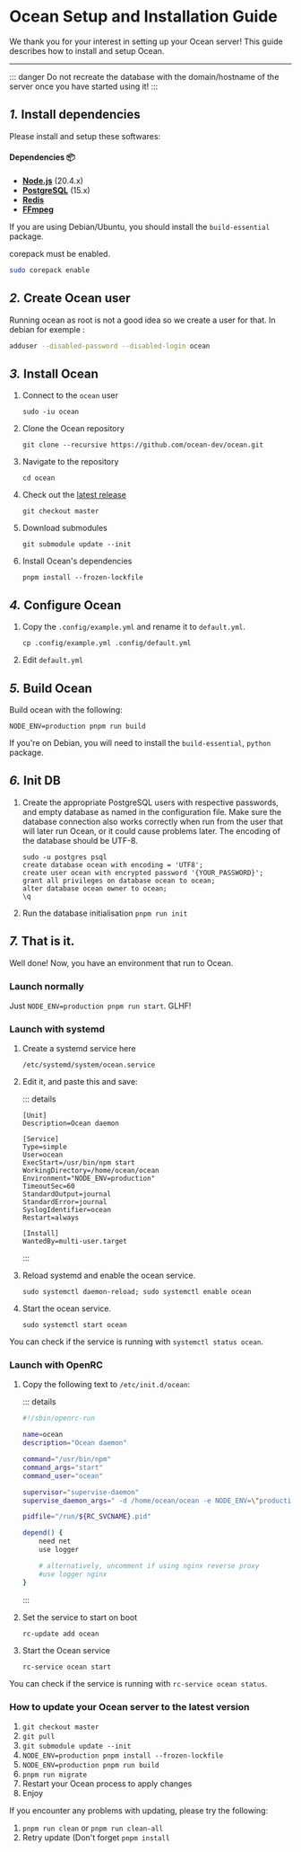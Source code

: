 Ocean Setup and Installation Guide
================================================================

We thank you for your interest in setting up your Ocean server!
This guide describes how to install and setup Ocean.

----------------------------------------------------------------

::: danger
Do not recreate the database with the domain/hostname of the server once you have started using it!
:::

*1.* Install dependencies
----------------------------------------------------------------
Please install and setup these softwares:

#### Dependencies :package:
* **[Node.js](https://nodejs.org/en/)** (20.4.x)
* **[PostgreSQL](https://www.postgresql.org/)** (15.x)
* **[Redis](https://redis.io/)**
* **[FFmpeg](https://www.ffmpeg.org/)**

If you are using Debian/Ubuntu, you should install the `build-essential` package.

corepack must be enabled.
```sh
sudo corepack enable
```

*2.* Create Ocean user
----------------------------------------------------------------
Running ocean as root is not a good idea so we create a user for that.
In debian for exemple :

```sh
adduser --disabled-password --disabled-login ocean
```

*3.* Install Ocean
----------------------------------------------------------------
1. Connect to the `ocean` user

	`sudo -iu ocean`

2. Clone the Ocean repository

	`git clone --recursive https://github.com/ocean-dev/ocean.git`

3. Navigate to the repository

	`cd ocean`

4. Check out the [latest release](https://github.com/ocean-dev/ocean/releases/latest)

	`git checkout master`

5. Download submodules

    `git submodule update --init`

5. Install Ocean's dependencies

	`pnpm install --frozen-lockfile`

*4.* Configure Ocean
----------------------------------------------------------------
1. Copy the `.config/example.yml` and rename it to `default.yml`.

	`cp .config/example.yml .config/default.yml`

2. Edit `default.yml`

*5.* Build Ocean
----------------------------------------------------------------

Build ocean with the following:

`NODE_ENV=production pnpm run build`

If you're on Debian, you will need to install the `build-essential`, `python` package.

*6.* Init DB
----------------------------------------------------------------
1. Create the appropriate PostgreSQL users with respective passwords,
	and empty database as named in the configuration file.
	Make sure the database connection also works correctly when run from the
	user that will later run Ocean, or it could cause problems later.
	The encoding of the database should be UTF-8.

	```
	sudo -u postgres psql
	create database ocean with encoding = 'UTF8';
	create user ocean with encrypted password '{YOUR_PASSWORD}';
	grant all privileges on database ocean to ocean;
	alter database ocean owner to ocean;
	\q
	```

2. Run the database initialisation
	`pnpm run init`

*7.* That is it.
----------------------------------------------------------------
Well done! Now, you have an environment that run to Ocean.

### Launch normally
Just `NODE_ENV=production pnpm run start`. GLHF!

### Launch with systemd

1. Create a systemd service here

	`/etc/systemd/system/ocean.service`

2. Edit it, and paste this and save:

	::: details
	```
	[Unit]
	Description=Ocean daemon

	[Service]
	Type=simple
	User=ocean
	ExecStart=/usr/bin/npm start
	WorkingDirectory=/home/ocean/ocean
	Environment="NODE_ENV=production"
	TimeoutSec=60
	StandardOutput=journal
	StandardError=journal
	SyslogIdentifier=ocean
	Restart=always

	[Install]
	WantedBy=multi-user.target
	```
	:::

3. Reload systemd and enable the ocean service.

	`sudo systemctl daemon-reload; sudo systemctl enable ocean`

4. Start the ocean service.

	`sudo systemctl start ocean`

You can check if the service is running with `systemctl status ocean`.

### Launch with OpenRC

1. Copy the following text to `/etc/init.d/ocean`:

	::: details
	```sh
	#!/sbin/openrc-run

	name=ocean
	description="Ocean daemon"

	command="/usr/bin/npm"
	command_args="start"
	command_user="ocean"

	supervisor="supervise-daemon"
	supervise_daemon_args=" -d /home/ocean/ocean -e NODE_ENV=\"production\""

	pidfile="/run/${RC_SVCNAME}.pid"

	depend() {
		need net
		use logger

		# alternatively, uncomment if using nginx reverse proxy
		#use logger nginx
	}
	```
	:::

2. Set the service to start on boot

	`rc-update add ocean`

3. Start the Ocean service

	`rc-service ocean start`

You can check if the service is running with `rc-service ocean status`.

### How to update your Ocean server to the latest version
1. `git checkout master`
2. `git pull`
3. `git submodule update --init`
4. `NODE_ENV=production pnpm install --frozen-lockfile`
5. `NODE_ENV=production pnpm run build`
6. `pnpm run migrate`
7. Restart your Ocean process to apply changes
8. Enjoy

If you encounter any problems with updating, please try the following:
1. `pnpm run clean` or `pnpm run clean-all`
2. Retry update (Don't forget `pnpm install`
